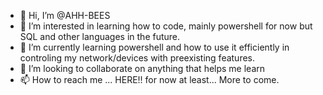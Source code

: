 - 👋 Hi, I’m @AHH-BEES
- 👀 I’m interested in learning how to code, mainly powershell for now but SQL and other languages in the future.
- 🌱 I’m currently learning powershell and how to use it efficiently in controling my network/devices with preexisting features.
- 💞️ I’m looking to collaborate on anything that helps me learn
- 📫 How to reach me ... HERE!! for now at least... More to come.

<!---
AHH-BEES/AHH-BEES is a ✨ special ✨ repository because its `README.md` (this file) appears on your GitHub profile.
You can click the Preview link to take a look at your changes.
--->
